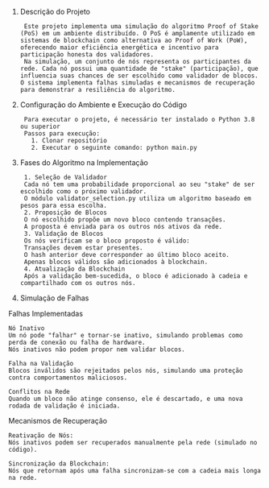 1. Descrição do Projeto

        Este projeto implementa uma simulação do algoritmo Proof of Stake (PoS) em um ambiente distribuído. O PoS é amplamente utilizado em sistemas de blockchain como alternativa ao Proof of Work (PoW), oferecendo maior eficiência energética e incentivo para participação honesta dos validadores. 
        Na simulação, um conjunto de nós representa os participantes da rede. Cada nó possui uma quantidade de "stake" (participação), que influencia suas chances de ser escolhido como validador de blocos. O sistema implementa falhas simuladas e mecanismos de recuperação para demonstrar a resiliência do algoritmo.



2. Configuração do Ambiente e Execução do Código

        Para executar o projeto, é necessário ter instalado o Python 3.8 ou superior
        Passos para execução:
          1. Clonar repositório
          2. Executar o seguinte comando: python main.py



3. Fases do Algoritmo na Implementação

        1. Seleção de Validador
        Cada nó tem uma probabilidade proporcional ao seu "stake" de ser escolhido como o próximo validador.
        O módulo validator_selection.py utiliza um algoritmo baseado em pesos para essa escolha.
        2. Proposição de Blocos
        O nó escolhido propõe um novo bloco contendo transações.
        A proposta é enviada para os outros nós ativos da rede.
        3. Validação de Blocos
        Os nós verificam se o bloco proposto é válido:
        Transações devem estar presentes.
        O hash anterior deve corresponder ao último bloco aceito.
        Apenas blocos válidos são adicionados à blockchain.
        4. Atualização da Blockchain
        Após a validação bem-sucedida, o bloco é adicionado à cadeia e compartilhado com os outros nós.



4. Simulação de Falhas

  Falhas Implementadas
  
    Nó Inativo
    Um nó pode "falhar" e tornar-se inativo, simulando problemas como perda de conexão ou falha de hardware.
    Nós inativos não podem propor nem validar blocos.
  
    Falha na Validação
    Blocos inválidos são rejeitados pelos nós, simulando uma proteção contra comportamentos maliciosos.
    
    Conflitos na Rede
    Quando um bloco não atinge consenso, ele é descartado, e uma nova rodada de validação é iniciada.
  
  Mecanismos de Recuperação
  
    Reativação de Nós:
    Nós inativos podem ser recuperados manualmente pela rede (simulado no código).
    
    Sincronização da Blockchain:
    Nós que retornam após uma falha sincronizam-se com a cadeia mais longa na rede.
